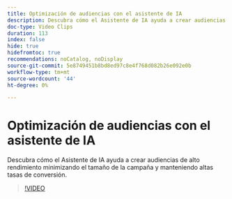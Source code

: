 ```yaml
---
title: Optimización de audiencias con el asistente de IA
description: Descubra cómo el Asistente de IA ayuda a crear audiencias de alto rendimiento minimizando el tamaño de la campaña y manteniendo altas tasas de conversión.
doc-type: Video Clips
duration: 113
index: false
hide: true
hidefromtoc: true
recommendations: noCatalog, noDisplay
source-git-commit: 5e8749451b8bd8ed97c8e4f768d082b26e092e0b
workflow-type: tm+mt
source-wordcount: '44'
ht-degree: 0%

---
```


# Optimización de audiencias con el asistente de IA

Descubra cómo el Asistente de IA ayuda a crear audiencias de alto rendimiento minimizando el tamaño de la campaña y manteniendo altas tasas de conversión.

<!--  -->
>[!VIDEO](https://video.tv.adobe.com/v/3459309?learn=on&enablevpops=true)
